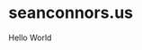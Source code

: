 # seanconnors.us
<!-- Website Layout -->

<!DOCTYPE html>
<html>
<body>

<p>Hello World</p>

</body>
</html>
